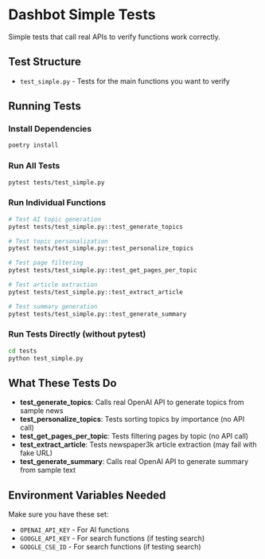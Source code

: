 # Dashbot Simple Tests

Simple tests that call real APIs to verify functions work correctly.

## Test Structure

- `test_simple.py` - Tests for the main functions you want to verify

## Running Tests

### Install Dependencies
```bash
poetry install
```

### Run All Tests
```bash
pytest tests/test_simple.py
```

### Run Individual Functions
```bash
# Test AI topic generation
pytest tests/test_simple.py::test_generate_topics

# Test topic personalization
pytest tests/test_simple.py::test_personalize_topics

# Test page filtering
pytest tests/test_simple.py::test_get_pages_per_topic

# Test article extraction
pytest tests/test_simple.py::test_extract_article

# Test summary generation
pytest tests/test_simple.py::test_generate_summary
```

### Run Tests Directly (without pytest)
```bash
cd tests
python test_simple.py
```

## What These Tests Do

- **test_generate_topics**: Calls real OpenAI API to generate topics from sample news
- **test_personalize_topics**: Tests sorting topics by importance (no API call)
- **test_get_pages_per_topic**: Tests filtering pages by topic (no API call)  
- **test_extract_article**: Tests newspaper3k article extraction (may fail with fake URL)
- **test_generate_summary**: Calls real OpenAI API to generate summary from sample text

## Environment Variables Needed

Make sure you have these set:
- `OPENAI_API_KEY` - For AI functions
- `GOOGLE_API_KEY` - For search functions (if testing search)
- `GOOGLE_CSE_ID` - For search functions (if testing search)
